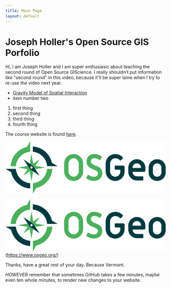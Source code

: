 ```yaml
---
title: Main Page
layout: default
---
```


# Joseph Holler's Open Source GIS Porfolio
Hi, I am Joseph Holler and I am super enthusiasic about teaching the second round of Open Source GIScience.
I really shouldn't put information like "second round" in this video, because it'll be super lame when I try to re-use the video next year.

- [Gravity Model of Spatial Interaction](gravity/gravity.md)
- item number two

1. first thing
1. second thing
1. third thing
1111. fourth thing

The course website is found [here](https://gis4dev.github.io).

![OSGeo Logo](logo-osgeo.svg)

![OSGeo Logo](logo-osgeo.svg)(https://www.osgeo.org/)

Thanks, have a great rest of your day. Because Vermont.

_HOWEVER_ remember that sometimes GitHub takes a few minutes, maybe even ten whole minutes, to render new changes to your website.
